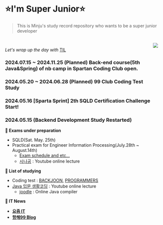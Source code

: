 # ⭐I'm Super Junior⭐
>This is Minju's study record repository who wants to be a super junior developer
</br>

<img align="right" src="https://github.com/MinjuKang727/private/blob/main/I'm%20Super%20Junior/data/schedule%20table.png" >

<i>Let's wrap up the day with</i> <a href="https://github.com/MinjuKang727/I_am_Super_Junior/blob/b4789010365b118d18390170941b9026acf20345/TIL/readme.md" target="_blank">TIL</a>
### 2024.07.15 ~ 2024.11.25 (Planned) Back-end course(5th Java&Spring) of nb camp in Spartan Coding Club open.
### 2024.05.20 ~ 2024.06.28 (Planned) 99 Club Coding Test Study
### 2024.05.16 [Sparta Sprint] 2th SQLD Certification Challenge Start!
### 2024.05.15 (Backend Development Study Restarted)
<b>📌 Exams under preparation</b>
  - SQLD(Sat. May. 25th)
  - Practical exam for Engineer Information Processing(July.28th ~ August.14th)
      - <a href="https://www.q-net.or.kr/totalSearch.do?gSite=Q&searchQuery=%C1%A4%BA%B8%C3%B3%B8%AE%B1%E2%BB%E7&totalQuery=%C1%A4%BA%B8%C3%B3%B8%AE%B1%E2%BB%E7&searchMenu=exam&searchSort=weight&pageNum=1&resFlag=off&qryStr=&detailChk=off" target="_blank">Exam schedule and etc...</a>
      - <a href="https://youtube.com/playlist?list=PLpYNFXUfkvDq4aqECawuYAF2QVcm0fY8C&si=YVbutMofxJJxiQzn" target="_blank">시나공</a> : Youtube online lecture

<b>📜 List of studying</b>
  - Coding test : <a href="https://www.acmicpc.net/" target="_blank">BACKJOON</a>, <a href="https://school.programmers.co.kr/learn/challenges?order=recent&statuses=unsolved&languages=java&page=1" target="_blank">PROGRAMMERS</a>
  - <a href="https://youtube.com/playlist?list=PLuHgQVnccGMCeAy-2-llhw3nWoQKUvQck&si=YKip8o7jNvEUBHSV" target="_blank">Java 입문 생활코딩</a> : Youtube online lecture
      - <a href="https://www.jdoodle.com/" target="_blank">joodle</a> : Online Java compiler
   
<b>📰 IT News<b>
  - <a href="https://yozm.wishket.com/magazine/list/develop/" target="_blank">요즘 IT</a>
  - <a href="https://hanghae99.spartacodingclub.kr/blog" target="_blank">항해99 Blog</a>


